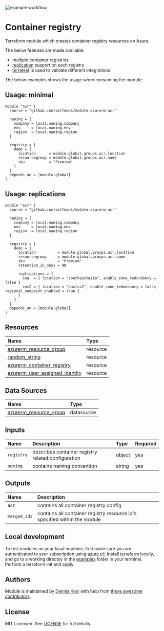 ![example workflow](https://github.com/aztfmods/module-azurerm-acr/actions/workflows/validate.yml/badge.svg)

# Container registry

Terraform module which creates container registry resources on Azure.

The below features are made available:

- multiple container registries
- [replication](#usage-single-container-registry-multiple-replications) support on each registry
- [terratest](https://terratest.gruntwork.io) is used to validate different integrations

The below examples shows the usage when consuming the module:

## Usage: minimal

```hcl
module "acr" {
  source = "github.com/aztfmods/module-azurerm-acr"

  naming = {
    company = local.naming.company
    env     = local.naming.env
    region  = local.naming.region
  }

  registry = {
    demo = {
      location      = module.global.groups.acr.location
      resourcegroup = module.global.groups.acr.name
      sku           = "Premium"
    }
  }
  depends_on = [module.global]
}
```

## Usage: replications

```hcl
module "acr" {
  source = "github.com/aztfmods/module-azurerm-acr"

  naming = {
    company = local.naming.company
    env     = local.naming.env
    region  = local.naming.region
  }

  registry = {
    demo = {
      location          = module.global.groups.acr.location
      resourcegroup     = module.global.groups.acr.name
      sku               = "Premium"
      retention_in_days = 90

      replications = {
        sea  = { location = "southeastasia", enable_zone_redundancy = false }
        eus2 = { location = "eastus2", enable_zone_redundancy = false, regional_endpoint_enabled = true }
      }
    }
  }
  depends_on = [module.global]
}
```

## Resources

| Name | Type |
| :-- | :-- |
| [azurerm_resource_group](https://registry.terraform.io/providers/hashicorp/azurerm/latest/docs/resources/resource_group) | resource |
| [random_string](https://registry.terraform.io/providers/hashicorp/random/latest/docs/resources/string) | resource |
| [azurerm_container_registry](https://registry.terraform.io/providers/hashicorp/azurerm/latest/docs/resources/container_registry) | resource |
| [azurerm_user_assigned_identity](https://registry.terraform.io/providers/hashicorp/azurerm/latest/docs/resources/user_assigned_identity) | resource |

## Data Sources

| Name | Type |
| :-- | :-- |
| [azurerm_resource_group](https://registry.terraform.io/providers/hashicorp/azurerm/1.39.0/docs/data-sources/resource_group) | datasource |

## Inputs

| Name | Description | Type | Required |
| :-- | :-- | :-- | :-- |
| `registry` | describes container registry related configuration | object | yes |
| `naming` | contains naming convention | string | yes |

## Outputs

| Name | Description |
| :-- | :-- |
| `acr` | contains all container registry config |
| `merged_ids` | contains all container registry resource id's specified within the module|

## Local development

To test modules on your local machine, first make sure you are authenticated to your subscription using [azure cli](https://learn.microsoft.com/en-us/cli/azure/install-azure-cli).
Install [terraform](https://developer.hashicorp.com/terraform/downloads) locally, and go to a working directoy in the [examples](examples) folder in your terminal.
Perform a terraform init and apply.

## Authors

Module is maintained by [Dennis Kool](https://github.com/dkooll) with help from [these awesome contributors](https://github.com/aztfmods/module-azurerm-acr/graphs/contributors).

## License

MIT Licensed. See [LICENSE](https://github.com/aztfmods/module-azurerm-acr/blob/main/LICENSE) for full details.